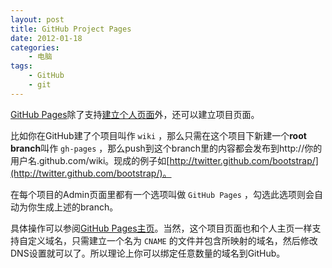 ```yaml
--- 
layout: post
title: GitHub Project Pages
date: 2012-01-18
categories:
    - 电脑 
tags:
    - GitHub
    - git
---
```

[GitHub Pages](http://pages.github.com/)除了支持[建立个人页面](http://ztpala.com/2011/09/12/jekyll-and-github-pages/)外，还可以建立项目页面。

比如你在GitHub建了个项目叫作 `wiki` ，那么只需在这个项目下新建一个**root branch**叫作 `gh-pages` ，那么push到这个branch里的内容都会发布到http://你的用户名.github.com/wiki。现成的例子如[http://twitter.github.com/bootstrap/](http://twitter.github.com/bootstrap/)。

在每个项目的Admin页面里都有一个选项叫做 `GitHub Pages` ，勾选此选项则会自动为你生成上述的branch。

具体操作可以参阅[GitHub Pages主页](http://pages.github.com/)。当然，这个项目页面也和个人主页一样支持自定义域名，只需建立一个名为 `CNAME` 的文件并包含所映射的域名，然后修改DNS设置就可以了。所以理论上你可以绑定任意数量的域名到GitHub。

